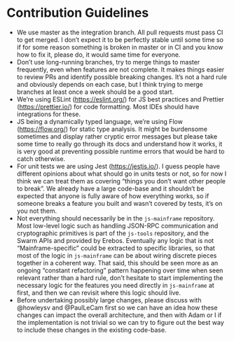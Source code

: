 # Contribution Guidelines
- We use master as the integration branch. All pull requests must pass CI to get merged. I don’t expect it to be perfectly stable until some time so if for some reason something is broken in master or in CI and you know how to fix it, please do, it would same time for everyone.
- Don’t use long-running branches, try to merge things to master frequently, even when features are not complete. It makes things easier to review PRs and identify possible breaking changes. It’s not a hard rule and obviously depends on each case, but I think trying to merge branches at least once a week should be a good start.
- We’re using ESLint (https://eslint.org/) for JS best practices and Prettier (https://prettier.io/) for code formatting. Most IDEs should have integrations for these.
- JS being a dynamically typed language, we’re using Flow (https://flow.org/) for static type analysis. It might be burdensome sometimes and display rather cryptic error messages but please take some time to really go through its docs and understand how it works, it is very good at preventing possible runtime errors that would be hard to catch otherwise.
- For unit tests we are using Jest (https://jestjs.io/). I guess people have different opinions about what should go in units tests or not, so for now I think we can treat them as covering “things you don’t want other people to break”. We already have a large code-base and it shouldn’t be expected that anyone is fully aware of how everything works, so if someone breaks a feature you built and wasn’t covered by tests, it’s on you not them.
- Not everything should necessarily be in the `js-mainframe` repository. Most low-level logic such as handling JSON-RPC communication and cryptographic primitives is part of the `js-tools` repository, and the Swarm APIs and provided by Erebos. Eventually any logic that is not “Mainframe-specific” could be extracted to specific libraries, so that most of the logic in `js-mainframe` can be about wiring discrete pieces together in a coherent way. That said, this should be seen more as an ongoing “constant refactoring” pattern happening over time when seen relevant rather than a hard rule, don’t hesitate to start implementing the necessary logic for the features you need directly in `js-mainframe` at first, and then we can revisit where this logic should live.
- Before undertaking possibly large changes, please discuss with @howleysv and @PaulLeCam first so we can have an idea how these changes can impact the overall architecture, and then with Adam or I if the implementation is not trivial so we can try to figure out the best way to include these changes in the existing code-base.
